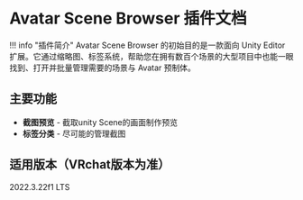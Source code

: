 # Avatar Scene Browser 插件文档

!!! info "插件简介"
    Avatar Scene Browser 的初始目的是一款面向 Unity Editor 扩展。它通过缩略图、标签系统，帮助您在拥有数百个场景的大型项目中也能一眼找到、打开并批量管理需要的场景与 Avatar 预制体。



## 主要功能

- **截图预览** - 截取unity Scene的画面制作预览
- **标签分类** - 尽可能的管理截图


## 适用版本（VRchat版本为准）

 2022.3.22f1 LTS 
